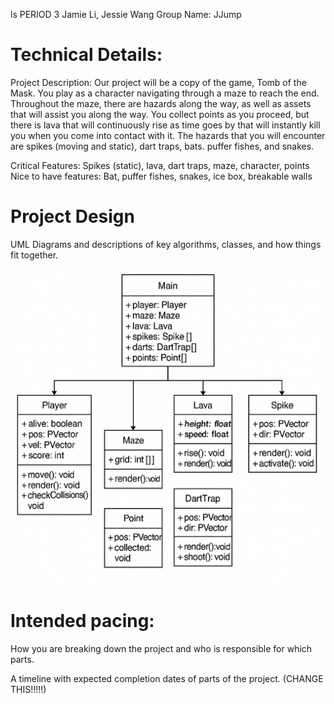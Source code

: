 ls
PERIOD 3
Jamie Li, Jessie Wang
Group Name: JJump
# Technical Details:

Project Description: Our project will be a copy of the game, Tomb of the Mask. You play as a character navigating through a maze to reach the end. Throughout the maze, there are hazards along the way, as well as assets that will assist you along the way. You collect points as you proceed, but there is lava that will continuously rise as time goes by that will instantly kill you when you come into contact with it. The hazards that you will encounter are spikes (moving and static), dart traps, bats. puffer fishes, and snakes.         

Critical Features: Spikes (static), lava, dart traps, maze, character, points
Nice to have features: Bat, puffer fishes, snakes, ice box, breakable walls

# Project Design

UML Diagrams and descriptions of key algorithms, classes, and how things fit together.

![Alt text](UMLdiagram.png?raw=true "UML Diagram" ) 

# Intended pacing:

How you are breaking down the project and who is responsible for which parts.

A timeline with expected completion dates of parts of the project. (CHANGE THIS!!!!!)
